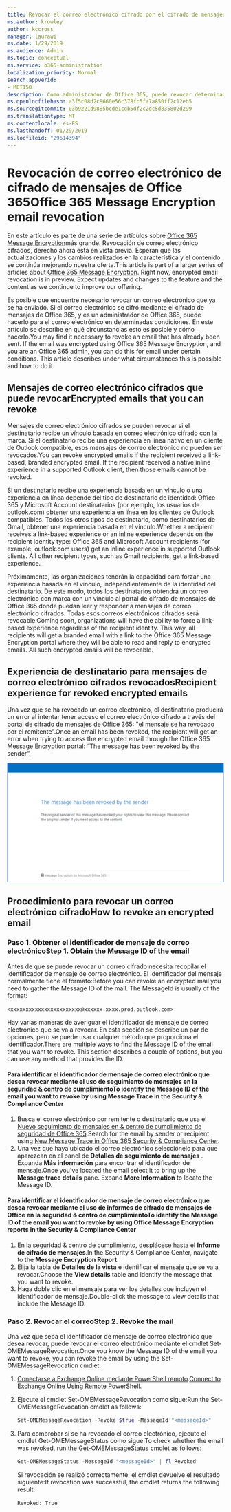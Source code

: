 ```yaml
---
title: Revocar el correo electrónico cifrado por el cifrado de mensajes de Office 365
ms.author: krowley
author: kccross
manager: laurawi
ms.date: 1/29/2019
ms.audience: Admin
ms.topic: conceptual
ms.service: o365-administration
localization_priority: Normal
search.appverid:
- MET150
description: Como administrador de Office 365, puede revocar determinados mensajes de correo electrónico cifrados con cifrado de mensajes de Office 365.
ms.openlocfilehash: a3f5c08d2c8660e56c378fc5fa7a850ff2c12eb5
ms.sourcegitcommit: 03b9221d9885bcde1cdb5df2c2dc5d835802d299
ms.translationtype: MT
ms.contentlocale: es-ES
ms.lasthandoff: 01/29/2019
ms.locfileid: "29614394"
---
```

# <a name="office-365-message-encryption-email-revocation"></a><span data-ttu-id="19339-103">Revocación de correo electrónico de cifrado de mensajes de Office 365</span><span class="sxs-lookup"><span data-stu-id="19339-103">Office 365 Message Encryption email revocation</span></span>

<span data-ttu-id="19339-p101">En este artículo es parte de una serie de artículos sobre [Office 365 Message Encryption](ome.md)más grande. Revocación de correo electrónico cifrados, derecho ahora está en vista previa. Esperan que las actualizaciones y los cambios realizados en la característica y el contenido se continúa mejorando nuestra oferta.</span><span class="sxs-lookup"><span data-stu-id="19339-p101">This article is part of a larger series of articles about [Office 365 Message Encryption](ome.md). Right now, encrypted email revocation is in preview. Expect updates and changes to the feature and the content as we continue to improve our offering.</span></span>

<span data-ttu-id="19339-p102">Es posible que encuentre necesario revocar un correo electrónico que ya se ha enviado. Si el correo electrónico se cifró mediante el cifrado de mensajes de Office 365, y es un administrador de Office 365, puede hacerlo para el correo electrónico en determinadas condiciones. En este artículo se describe en qué circunstancias esto es posible y cómo hacerlo.</span><span class="sxs-lookup"><span data-stu-id="19339-p102">You may find it necessary to revoke an email that has already been sent. If the email was encrypted using Office 365 Message Encryption, and you are an Office 365 admin, you can do this for email under certain conditions. This article describes under what circumstances this is possible and how to do it.</span></span>
  
## <a name="encrypted-emails-that-you-can-revoke"></a><span data-ttu-id="19339-110">Mensajes de correo electrónico cifrados que puede revocar</span><span class="sxs-lookup"><span data-stu-id="19339-110">Encrypted emails that you can revoke</span></span>

<span data-ttu-id="19339-p103">Mensajes de correo electrónico cifrados se pueden revocar si el destinatario recibe un vínculo basada en correo electrónico cifrado con la marca. Si el destinatario recibe una experiencia en línea nativo en un cliente de Outlook compatible, esos mensajes de correo electrónico no pueden ser revocados.</span><span class="sxs-lookup"><span data-stu-id="19339-p103">You can revoke encrypted emails if the recipient received a link-based, branded encrypted email. If the recipient received a native inline experience in a supported Outlook client, then those emails cannot be revoked.</span></span>

<span data-ttu-id="19339-p104">Si un destinatario recibe una experiencia basada en un vínculo o una experiencia en línea depende del tipo de destinatario de identidad: Office 365 y Microsoft Account destinatarios (por ejemplo, los usuarios de outlook.com) obtener una experiencia en línea en los clientes de Outlook compatibles. Todos los otros tipos de destinatario, como destinatarios de Gmail, obtener una experiencia basada en el vínculo.</span><span class="sxs-lookup"><span data-stu-id="19339-p104">Whether a recipient receives a link-based experience or an inline experience depends on the recipient identity type: Office 365 and Microsoft Account recipients (for example, outlook.com users) get an inline experience in supported Outlook clients. All other recipient types, such as Gmail recipients, get a link-based experience.</span></span>

<span data-ttu-id="19339-p105">Próximamente, las organizaciones tendrán la capacidad para forzar una experiencia basada en el vínculo, independientemente de la identidad del destinatario. De este modo, todos los destinatarios obtendrá un correo electrónico con marca con un vínculo al portal de cifrado de mensajes de Office 365 donde puedan leer y responder a mensajes de correo electrónico cifrados. Todas esos correos electrónicos cifrados será revocable.</span><span class="sxs-lookup"><span data-stu-id="19339-p105">Coming soon, organizations will have the ability to force a link-based experience regardless of the recipient identity. This way, all recipients will get a branded email with a link to the Office 365 Message Encryption portal where they will be able to read and reply to encrypted emails. All such encrypted emails will be revocable.</span></span>
  
## <a name="recipient-experience-for-revoked-encrypted-emails"></a><span data-ttu-id="19339-118">Experiencia de destinatario para mensajes de correo electrónico cifrados revocados</span><span class="sxs-lookup"><span data-stu-id="19339-118">Recipient experience for revoked encrypted emails</span></span>

<span data-ttu-id="19339-119">Una vez que se ha revocado un correo electrónico, el destinatario producirá un error al intentar tener acceso el correo electrónico cifrado a través del portal de cifrado de mensajes de Office 365: "el mensaje se ha revocado por el remitente".</span><span class="sxs-lookup"><span data-stu-id="19339-119">Once an email has been revoked, the recipient will get an error when trying to access the encrypted email through the Office 365 Message Encryption portal: “The message has been revoked by the sender”.</span></span>

![Captura de pantalla que muestra un correo electrónico cifrado revocado.](media/revoked-encrypted-email.png)

## <a name="how-to-revoke-an-encrypted-email"></a><span data-ttu-id="19339-121">Procedimiento para revocar un correo electrónico cifrado</span><span class="sxs-lookup"><span data-stu-id="19339-121">How to revoke an encrypted email</span></span>

### <a name="step-1-obtain-the-message-id-of-the-email"></a><span data-ttu-id="19339-p106">Paso 1. Obtener el identificador de mensaje de correo electrónico</span><span class="sxs-lookup"><span data-stu-id="19339-p106">Step 1. Obtain the Message ID of the email</span></span>

<span data-ttu-id="19339-p107">Antes de que se puede revocar un correo cifrado necesita recopilar el identificador de mensaje de correo electrónico. El identificador del mensaje normalmente tiene el formato:</span><span class="sxs-lookup"><span data-stu-id="19339-p107">Before you can revoke an encrypted mail you need to gather the Message ID of the mail. The MessageId is usually of the format:</span></span>

`<xxxxxxxxxxxxxxxxxxxxxxx@xxxxxx.xxxx.prod.outlook.com>`  

<span data-ttu-id="19339-p108">Hay varias maneras de averiguar el identificador de mensaje de correo electrónico que se va a revocar. En esta sección se describe un par de opciones, pero se puede usar cualquier método que proporciona el identificador.</span><span class="sxs-lookup"><span data-stu-id="19339-p108">There are multiple ways to find the Message ID of the email that you want to revoke. This section describes a couple of options, but you can use any method that provides the ID.</span></span>

#### <a name="to-identify-the-message-id-of-the-email-you-want-to-revoke-by-using-message-trace-in-the-security-amp-compliance-center"></a><span data-ttu-id="19339-128">Para identificar el identificador de mensaje de correo electrónico que desea revocar mediante el uso de seguimiento de mensajes en la seguridad &amp; centro de cumplimiento</span><span class="sxs-lookup"><span data-stu-id="19339-128">To identify the Message ID of the email you want to revoke by using Message Trace in the Security &amp; Compliance Center</span></span>

1. <span data-ttu-id="19339-129">Busca el correo electrónico por remitente o destinatario que usa el [Nuevo seguimiento de mensajes en & centro de cumplimiento de seguridad de Office 365](https://blogs.technet.microsoft.com/exchange/2018/05/02/new-message-trace-in-office-365-security-compliance-center/).</span><span class="sxs-lookup"><span data-stu-id="19339-129">Search for the email by sender or recipient using [New Message Trace in Office 365 Security & Compliance Center](https://blogs.technet.microsoft.com/exchange/2018/05/02/new-message-trace-in-office-365-security-compliance-center/).</span></span>
2. <span data-ttu-id="19339-p109">Una vez que haya ubicado el correo electrónico selecciónelo para que aparezcan en el panel de **Detalles de seguimiento de mensajes** . Expanda **Más información** para encontrar el identificador de mensaje.</span><span class="sxs-lookup"><span data-stu-id="19339-p109">Once you've located the email select it to bring up the **Message trace details** pane. Expand **More Information** to locate the Message ID.</span></span>

#### <a name="to-identify-the-message-id-of-the-email-you-want-to-revoke-by-using-office-message-encryption-reports-in-the-security-amp-compliance-center"></a><span data-ttu-id="19339-132">Para identificar el identificador de mensaje de correo electrónico que desea revocar mediante el uso de informes de cifrado de mensajes de Office en la seguridad &amp; centro de cumplimiento</span><span class="sxs-lookup"><span data-stu-id="19339-132">To identify the Message ID of the email you want to revoke by using Office Message Encryption reports in the Security &amp; Compliance Center</span></span>

1. <span data-ttu-id="19339-133">En la seguridad &amp; centro de cumplimiento, desplácese hasta el **Informe de cifrado de mensajes**.</span><span class="sxs-lookup"><span data-stu-id="19339-133">In the Security &amp; Compliance Center, navigate to the **Message Encryption Report**.</span></span>
2. <span data-ttu-id="19339-134">Elija la tabla de **Detalles de la vista** e identificar el mensaje que se va a revocar.</span><span class="sxs-lookup"><span data-stu-id="19339-134">Choose the **View details** table and identify the message that you want to revoke.</span></span>
3. <span data-ttu-id="19339-135">Haga doble clic en el mensaje para ver los detalles que incluyen el identificador de mensaje.</span><span class="sxs-lookup"><span data-stu-id="19339-135">Double-click the message to view details that include the Message ID.</span></span>

### <a name="step-2-revoke-the-mail"></a><span data-ttu-id="19339-p110">Paso 2. Revocar el correo</span><span class="sxs-lookup"><span data-stu-id="19339-p110">Step 2. Revoke the mail</span></span>  

<span data-ttu-id="19339-138">Una vez que sepa el identificador de mensaje de correo electrónico que desea revocar, puede revocar el correo electrónico mediante el cmdlet Set-OMEMessageRevocation.</span><span class="sxs-lookup"><span data-stu-id="19339-138">Once you know the Message ID of the email you want to revoke, you can revoke the email by using the Set-OMEMessageRevocation cmdlet.</span></span>

1. <span data-ttu-id="19339-139">[Conectarse a Exchange Online mediante PowerShell remoto](https://docs.microsoft.com/powershell/exchange/exchange-online/connect-to-exchange-online-powershell/connect-to-exchange-online-powershell?view=exchange-ps).</span><span class="sxs-lookup"><span data-stu-id="19339-139">[Connect to Exchange Online Using Remote PowerShell](https://docs.microsoft.com/powershell/exchange/exchange-online/connect-to-exchange-online-powershell/connect-to-exchange-online-powershell?view=exchange-ps).</span></span>

2. <span data-ttu-id="19339-140">Ejecute el cmdlet Set-OMEMessageRevocation como sigue:</span><span class="sxs-lookup"><span data-stu-id="19339-140">Run the Set-OMEMessageRevocation cmdlet as follows:</span></span>

    ```powershell
    Set-OMEMessageRevocation -Revoke $true -MessageId "<messageId>"
    ```  

3. <span data-ttu-id="19339-141">Para comprobar si se ha revocado el correo electrónico, ejecute el cmdlet Get-OMEMessageStatus como sigue:</span><span class="sxs-lookup"><span data-stu-id="19339-141">To check whether the email was revoked, run the Get-OMEMessageStatus cmdlet as follows:</span></span>

    ```powershell
    Get-OMEMessageStatus -MessageId "<messageId>" | fl Revoked
    ```  
    <span data-ttu-id="19339-142">Si revocación se realizó correctamente, el cmdlet devuelve el resultado siguiente:</span><span class="sxs-lookup"><span data-stu-id="19339-142">If revocation was successful, the cmdlet returns the following result:</span></span>  

    `Revoked: True`
